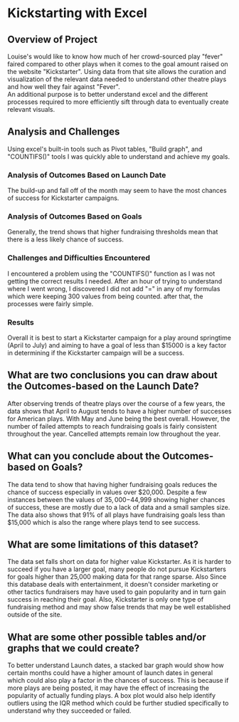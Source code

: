 # Kickstarting with Excel

## Overview of Project
Louise's would like to know how much of her crowd-sourced play "fever" faired compared to other plays when it comes to the goal amount raised on the website "Kickstarter". 
Using data from that site allows the curation and visualization of the relevant data needed to understand other theatre plays and how well they fair against "Fever".  
An additional purpose is to better understand excel and the different processes required to more efficiently sift through data to eventually create relevant visuals. 

## Analysis and Challenges
Using excel's built-in tools such as Pivot tables, "Build graph", and "COUNTIFS()" tools I was quickly able to understand and achieve my goals. 

### Analysis of Outcomes Based on Launch Date
The build-up and fall off of the month may seem to have the most chances of success for Kickstarter campaigns. 
### Analysis of Outcomes Based on Goals
Generally, the trend shows that higher fundraising thresholds mean that there is a less likely chance of success.
### Challenges and Difficulties Encountered
I encountered a problem using the "COUNTIFS()" function as I was not getting the correct results I needed. After an hour of trying to understand where I went wrong, I
discovered I did not add "=" in any of my formulas which were keeping 300 values from being counted. after that, the processes were fairly simple.

### Results
Overall it is best to start a Kickstarter campaign for a play around springtime (April to July) and aiming to have a goal of less than $15000 is a key factor in determining if the Kickstarter campaign will be a success. 

## What are two conclusions you can draw about the Outcomes-based on the Launch Date?
After observing trends of theatre plays over the course of a few years, the data shows that April to August tends to have a higher number of successes for American plays. With May and June being the best overall.
However, the number of failed attempts to reach fundraising goals is fairly consistent throughout the year. Cancelled attempts remain low throughout the year. 

## What can you conclude about the Outcomes-based on Goals?
The data tend to show that having higher fundraising goals reduces the chance of success especially in values over $20,000. Despite a few instances between the values of $35,000-$44,999 showing higher chances
of success, these are mostly due to a lack of data and a small samples size. The data also shows that 91% of all plays have fundraising goals less than $15,000 which is also the range where plays tend to see success.

## What are some limitations of this dataset?
The data set falls short on data for higher value Kickstarter. As it is harder to succeed if you have a larger goal, many people do not pursue Kickstarters for goals higher than 25,000 making data for that
range sparse. Also Since this database deals with entertainment, it doesn't consider marketing or other tactics fundraisers may have used to gain popularity and in turn gain success in reaching their goal.
Also, Kickstarter is only one type of fundraising method and may show false trends that may be well established outside of the site.

## What are some other possible tables and/or graphs that we could create?
To better understand Launch dates, a stacked bar graph would show how certain months could have a higher amount of launch dates in general which could also play a factor in the chances of success. This is because if more plays are being posted, it may have the effect of increasing the popularity of actually funding plays. 
A box plot would also help identify outliers using the IQR method which could be further studied specifically to understand why they succeeded or failed.